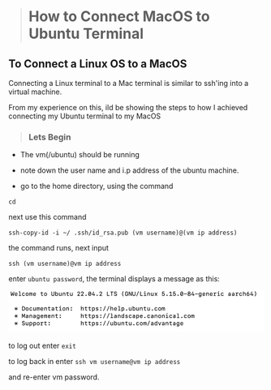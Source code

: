 > # How to Connect MacOS to Ubuntu Terminal

## To Connect a Linux OS to a MacOS
Connecting a Linux terminal to a Mac terminal is similar to ssh'ing into a virtual machine.

From my experience on this, ild be showing the steps to how I achieved connecting my Ubuntu terminal to my MacOS

> ### Lets Begin

- The vm(/ubuntu) should be running
- note down the user name and i.p address of the ubuntu machine.

- go to the home directory, using the command

```
cd
```
next use this command

``` 
ssh-copy-id -i ~/ .ssh/id_rsa.pub (vm username)@(vm ip address)
```
the command runs, next input

```
ssh (vm username)@vm ip address
```
enter `ubuntu password`, the terminal displays a message as this:

![ubuntu-loading](./images/ubuntu-loading.png "ubuntu-loading")

to log out enter `exit`

to log back in enter `ssh vm username@vm ip address`

and re-enter vm password.


